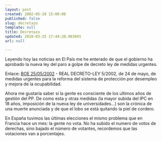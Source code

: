 ```yaml
---
layout: post
created: 2002-05-28 15:00:00
published: false
slug: decretazo
template: null
title: Decretazo
updated: 2010-03-25 17:44:20.983041
url: null

---
```


Leyendo hoy las noticias en El Pa&iacute;s me he enterado de que el gobierno ha aprobado la nueva ley del paro a golpe de decreto ley de medidas urgentes.

Enlace: <a href="http://www.boe.es/boe/dias/2002-05-25/seccion1.html#00002">BOE 25/05/2002</a> - REAL DECRETO-LEY 5/2002, de 24 de mayo, de medidas urgentes para la reforma del sistema de protecci&oacute;n por desempleo y mejora de la ocupabilidad.

Ahora me gustar&iacute;a saber si la gente es consciente de los ultimos a&ntilde;os de gesti&oacute;n del PP. De como esta y otras medidas (la mayor subida del IPC en 18 a&ntilde;os, imposici&oacute;n de la nueva ley de universidades...) son la cr&oacute;nica de una muerte anunciada y de que el lobo se est&aacute; quitando la piel de cordero.

En Espa&ntilde;a tuvimos las &uacute;ltimas elecciones el mismo problema que en Francia hace un mes: la gente no vota. No ha subido el numero de votos de derechas, sino bajado el n&uacute;mero de votantes, recordemos que las votaciones van a porcentajes.



